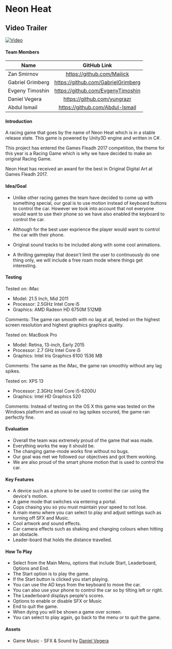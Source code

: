 # Neon Heat

## Video Trailer
[![Video](https://github.com/Majiick/Neon-Heat/blob/master/Design%20Doc/NeonPoster.jpg)](https://www.youtube.com/watch?v=uykz5mCjV0w)

#### Team Members
| Name       | GitHub Link      |
| -------------   |:-------------:|
| Zan Smirnov     |https://github.com/Majiick         |
| Gabriel Grimberg|https://github.com/GabrielGrimberg |
| Evgeny Timoshin |https://github.com/EvgenyTimoshin  |
| Daniel Vegera   |https://github.com/yungrazr        |
| Abdul Ismail    |https://github.com/Abdul-Ismail    |

#### Introduction
A racing game that goes by the name of Neon Heat which is in a stable release state. This game is powered by Unity3D engine and written in C#.

This project has entered the Games Fleadh 2017 competition, the theme for this year is a Racing Game which is why we have decided to make an original Racing Game.

Neon Heat has received an award for the best in Original Digital Art at Games Fleadh 2017.

#### Idea/Goal
- Unlike other racing games the team have decided to come up with something special, our goal is to use motion instead of keyboard buttons to control the car. However we took into account that not everyone would want to use their phone so we have also enabled the keyboard to control
the car.

- Although for the best user exprience the player would want to control the car with their phone.

- Original sound tracks to be included along with some cool animations.

- A thrilling gameplay that doesn't limit the user to continuously do one thing only, we will include a free roam mode where things get interesting.

#### Testing

Tested on: iMac
- Model: 21.5 Inch, Mid 2011
- Processor: 2.5GHz Intel Core i5
- Graphics: AMD Radeon HD 6750M 512MB

Comments: The game ran smooth with no lag at all, tested on the highest screen resolution and highest graphics graphics quality.

Tested on: MacBook Pro
- Model: Retina, 13-inch, Early 2015
- Processor: 2.7 GHz Intel Core i5
- Graphics: Intel Iris Graphics 6100 1536 MB

Comments: The same as the iMac, the game ran smoothly without any lag spikes.

Tested on: XPS 13
- Processor: 2.3GHz Intel Core i5-6200U
- Graphics: Intel HD Graphics 520

Comments: Instead of testing on the OS X this game was tested on the Windows platform and as usual no lag spikes occured, the game ran perfectly fine.

#### Evaluation
- Overall the team was extremely proud of the game that was made.
- Everything works the way it should be.
- The changing game-mode works fine without no bugs.
- Our goal was met we followed our objectives and got them working.
- We are also proud of the smart phone motion that is used to control the car.

#### Key Features
- A device such as a phone to be used to control the car using the device's motion.
- A game mode that switches via entering a portal.
- Cops chasing you so you must maintain your speed to not lose.
- A main menu where you can select to play and adjust settings such as turning off SFX and Music.
- Cool artwork and sound effects.
- Car camera effects such as shaking and changing colours when hitting an obstacle.
- Leader-board that holds the distance travelled.

#### How To Play
- Select from the Main Menu, options that include Start, Leaderboard, Options and End.
- The Start option is to play the game.
- If the Start button is clicked you start playing.
- You can use the AD keys from the keyboard to move the car.
- You can also use your phone to control the car so by tilting left or right.
- The Leaderboard displays people's scores.
- Options to enable or disable SFX or Music
- End to quit the game. 
- When dying you will be shown a game over screen.
- You can select to play again, go back to the menu or to quit the game.

#### Assets
- Game Music - SFX & Sound by [Daniel Vegera](https://soundcloud.com/sport-smen)
